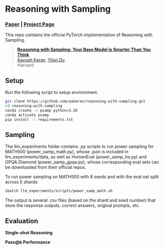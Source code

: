 # Reasoning with Sampling

### [Paper]() | [Project Page](https://aakaran.github.io/training_free_reasoning/)


This repo contains the official PyTorch implementation of Reasoning with Sampling.
> [**Reasoning with Sampling: Your Base Model is Smarter Than You Think**]()<br>
> [Aayush Karan](https://aakaran.github.io/), [Yilun Du](https://yilundu.github.io/)
> <br>Harvard<br>



## Setup

Run the following script to setup environment.

```bash
git clone https://github.com/aakaran/reasoning-with-sampling.git
cd reasoning-with-sampling
conda create -n psamp python=3.10
conda activate psamp
pip install -r requirements.txt
```


## Sampling
The llm_experiments folder contains .py scripts to run power sampling for MATH500 (power_samp_math.py), whose .json is included in llm_experiments/data, as well as HumanEval (power_samp_he.py) and GPQA Diamond (power_samp_gpqa.py), whose corresponding eval sets can be downloaded from their official repos. 

To run power sampling on MATH500 with 8 seeds and with the eval set split across 5 shards:
```bash
sbatch llm_experiments/scripts/power_samp_math.sh
```
The output is several .csv files (based on the shard and seed number) that store the response outputs, correct answers, original prompts, etc.

## Evaluation
**Single-shot Reasoning**

**Pass@k Performance**

